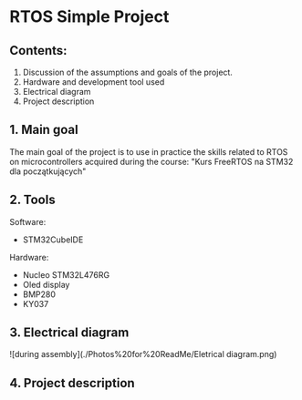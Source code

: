 # RTOS Simple Project

## Contents:
1. Discussion of the assumptions and goals of the project.
2. Hardware and development tool used
3. Electrical diagram
4. Project description

## 1. Main goal
The main goal of the project is to use in practice the skills related to RTOS on microcontrollers acquired during the course: "Kurs FreeRTOS na STM32 dla początkujących"

## 2. Tools
Software:
- STM32CubeIDE

Hardware:
- Nucleo STM32L476RG
- Oled display
- BMP280
- KY037

 ## 3. Electrical diagram
![during assembly](./Photos%20for%20ReadMe/Eletrical diagram.png)

 ## 4. Project description
